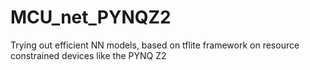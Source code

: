 # MCU_net_PYNQZ2
Trying out efficient NN models, based on tflite framework on resource constrained devices like the PYNQ Z2
